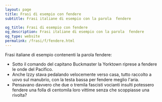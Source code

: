 ```yaml
---
layout: page
title: Frasi di esempio con fendere 
subtitle: Frasi italiane di esempio con la parola  fendere

og_title: Frasi di esempio con fendere 
og_description: Frasi italiane di esempio con la parola  fendere
og_type: website
permalink: /frasi/f/fendere.html
---
```


Frasi italiane di esempio contenenti la parola fendere:


- Sotto il comando del capitano Buckmaster la Yorktown riprese a fendere le onde del Pacifico.
- Anche Izzy stava pedalando velocemente verso casa, tutto raccolto a uovo sul manubrio, con la testa bassa per fendere meglio l'aria.
- Pensavano davvero che due o tremila fascisti vocianti insulti potessero fendere una folla di centomila loro vittime senza che scoppiasse una rivolta?
